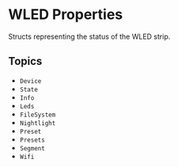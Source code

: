 # WLED Properties

Structs representing the status of the WLED strip.

## Topics

- ``Device``
- ``State``
- ``Info``
- ``Leds``
- ``FileSystem``
- ``Nightlight``
- ``Preset``
- ``Presets``
- ``Segment``
- ``Wifi``
